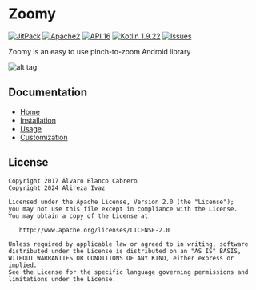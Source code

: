 # Zoomy
[![JitPack](https://jitpack.io/v/ir.alirezaivaz/zoomy.svg)](https://jitpack.io/#ir.alirezaivaz/zoomy)
[![Apache2](http://img.shields.io/badge/license-APACHE2-blue.svg)](https://www.apache.org/licenses/LICENSE-2.0.html)
[![API 16](https://img.shields.io/badge/Min%20API-16-brightgreen)](https://developer.android.com/about/versions/lollipop)
[![Kotlin 1.9.22](https://img.shields.io/badge/Kotlin-1.9.22-blueviolet)](https://kotlinlang.org)
[![Issues](https://img.shields.io/github/issues/AlirezaIvaz/Zoomy)](https://github.com/AlirezaIvaz/Zoomy/issues)

Zoomy is an easy to use pinch-to-zoom Android library

![alt tag](art/zoomy.gif)

## Documentation

- [Home](https://github.com/AlirezaIvaz/Zoomy/wiki)
- [Installation](https://github.com/AlirezaIvaz/Zoomy/wiki/Installation)
- [Usage](https://github.com/AlirezaIvaz/Zoomy/wiki/Usage)
- [Customization](https://github.com/AlirezaIvaz/Zoomy/wiki/Customization)

## License

    Copyright 2017 Álvaro Blanco Cabrero
    Copyright 2024 Alireza Ivaz

    Licensed under the Apache License, Version 2.0 (the "License");
    you may not use this file except in compliance with the License.
    You may obtain a copy of the License at

       http://www.apache.org/licenses/LICENSE-2.0

    Unless required by applicable law or agreed to in writing, software
    distributed under the License is distributed on an "AS IS" BASIS,
    WITHOUT WARRANTIES OR CONDITIONS OF ANY KIND, either express or implied.
    See the License for the specific language governing permissions and
    limitations under the License.
